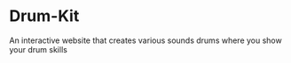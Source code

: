 # Drum-Kit
An interactive website that creates various sounds drums where you show your drum skills 
